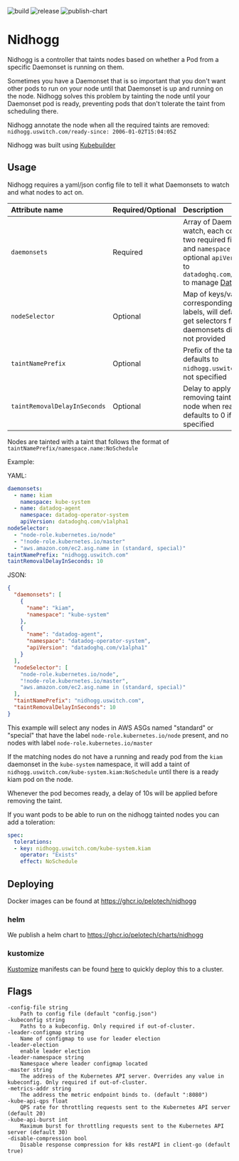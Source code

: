![build](https://github.com/pelotech/nidhogg/actions/workflows/build.yaml/badge.svg)
![release](https://github.com/pelotech/nidhogg/actions/workflows/release.yaml/badge.svg)
![publish-chart](https://github.com/pelotech/nidhogg/actions/workflows/publish-chart.yaml/badge.svg)

# Nidhogg

Nidhogg is a controller that taints nodes based on whether a Pod from a specific Daemonset is running on them.

Sometimes you have a Daemonset that is so important that you don't want other pods to run on your node until that Daemonset is up and running on the node. Nidhogg solves this problem by tainting the node until your Daemonset pod is ready, preventing pods that don't tolerate the taint from scheduling there.

Nidhogg annotate the node when all the required taints are removed: `nidhogg.uswitch.com/ready-since: 2006-01-02T15:04:05Z`

Nidhogg was built using [Kubebuilder](https://github.com/kubernetes-sigs/kubebuilder)

## Usage

Nidhogg requires a yaml/json config file to tell it what Daemonsets to watch and what nodes to act on.

| Attribute name | Required/Optional | Description |
| :--- | :--- | :--- |
| `daemonsets` | Required | Array of Daemonsets to watch, each containing two required fields `name` and `namespace` and optional `apiVersion` set to `datadoghq.com/v1alpha1` to manage [DataDog](https://github.com/DataDog/extendeddaemonset/)|
| `nodeSelector` | Optional | Map of keys/values corresponding to node labels, will default to get selectors from daemonsets directly if not provided |
| `taintNamePrefix` | Optional | Prefix of the taint name, defaults to `nidhogg.uswitch.com` if not specified |
| `taintRemovalDelayInSeconds` | Optional | Delay to apply before removing taint on the node when ready, defaults to 0 if not specified |

Nodes are tainted with a taint that follows the format of `taintNamePrefix/namespace.name:NoSchedule`

Example:

YAML:
```yaml
daemonsets:
  - name: kiam
    namespace: kube-system
  - name: datadog-agent
    namespace: datadog-operator-system
    apiVersion: datadoghq.com/v1alpha1
nodeSelector:
  - "node-role.kubernetes.io/node"
  - "!node-role.kubernetes.io/master"
  - "aws.amazon.com/ec2.asg.name in (standard, special)"
taintNamePrefix: "nidhogg.uswitch.com"
taintRemovalDelayInSeconds: 10
```
JSON:
```json
{
  "daemonsets": [
    {
      "name": "kiam",
      "namespace": "kube-system"
    },
    {
      "name": "datadog-agent",
      "namespace": "datadog-operator-system",
      "apiVersion": "datadoghq.com/v1alpha1"
    }
  ],
  "nodeSelector": [
    "node-role.kubernetes.io/node",
    "!node-role.kubernetes.io/master",
    "aws.amazon.com/ec2.asg.name in (standard, special)"
  ],
  "taintNamePrefix": "nidhogg.uswitch.com",
  "taintRemovalDelayInSeconds": 10
}
```
This example will select any nodes in AWS ASGs named "standard" or "special" that have the label `node-role.kubernetes.io/node` present, and no nodes with label `node-role.kubernetes.io/master`

If the matching nodes do not have a running and ready pod from the `kiam` daemonset in the `kube-system` namespace, it will add a taint of `nidhogg.uswitch.com/kube-system.kiam:NoSchedule` until there is a ready kiam pod on the node.

Whenever the pod becomes ready, a delay of 10s will be applied before removing the taint.

If you want pods to be able to run on the nidhogg tainted nodes you can add a toleration:

```yaml
spec:
  tolerations:
  - key: nidhogg.uswitch.com/kube-system.kiam
    operator: "Exists"
    effect: NoSchedule
```

## Deploying
Docker images can be found at https://ghcr.io/pelotech/nidhogg

### helm

We publish a helm chart to https://ghcr.io/pelotech/charts/nidhogg

### kustomize

[Kustomize](https://github.com/kubernetes-sigs/kustomize) manifests can be found  [here](/kustomize) to quickly deploy this to a cluster.

## Flags
```
-config-file string
    Path to config file (default "config.json")
-kubeconfig string
    Paths to a kubeconfig. Only required if out-of-cluster.
-leader-configmap string
    Name of configmap to use for leader election
-leader-election
    enable leader election
-leader-namespace string
    Namespace where leader configmap located
-master string
    The address of the Kubernetes API server. Overrides any value in kubeconfig. Only required if out-of-cluster.
-metrics-addr string
    The address the metric endpoint binds to. (default ":8080")
-kube-api-qps float
    QPS rate for throttling requests sent to the Kubernetes API server (default 20)
-kube-api-burst int
    Maximum burst for throttling requests sent to the Kubernetes API server (default 30)
-disable-compression bool
    Disable response compression for k8s restAPI in client-go (default true)
```

